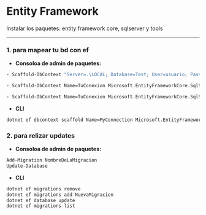 # Entity Framework 
Instalar los paquetes: entity framework core, sqlserver y tools

--- 
### 1. para mapear tu bd con ef
- **Consoloa de admin de paquetes:**
```bash
- Scaffold-DbContext "Server=.\LOCAL; Database=Test; User=usuario; Password=123456;" Microsoft.EntityFrameworkCore.SqlServer

- Scaffold-DbContext Name=TuConexion Microsoft.EntityFrameworkCore.SqlServer -OutputDir Models 

- Scaffold-DbContext Name=TuConexion Microsoft.EntityFrameworkCore.SqlServer -OutputDir Models -Force
```
  
- **CLI**
```bash
dotnet ef dbcontext scaffold Name=MyConnection Microsoft.EntityFrameworkCore.SqlServer --output-dir Models --force
```

### 2. para relizar updates

- **Consoloa de admin de paquetes:**

```bash
Add-Migration NombreDeLaMigracion
Update-Database
```

- **CLI**
```bash
dotnet ef migrations remove
dotnet ef migrations add NuevaMigracion
dotnet ef database update
dotnet ef migrations list
```
